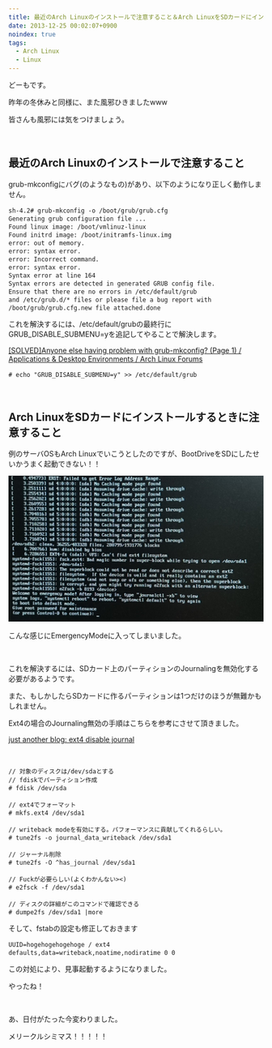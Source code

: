 ```yaml
---
title: 最近のArch Linuxのインストールで注意すること＆Arch LinuxをSDカードにインストールするときに注意すること
date: 2013-12-25 00:02:07+0900
noindex: true
tags:
  - Arch Linux
  - Linux
---
```

どーもです。

昨年の冬休みと同様に、また風邪ひきましたwww

皆さんも風邪には気をつけましょう。

&nbsp;

## 最近のArch Linuxのインストールで注意すること

grub-mkconfigにバグ(のようなもの)があり、以下のようになり正しく動作しません。

```
sh-4.2# grub-mkconfig -o /boot/grub/grub.cfg
Generating grub configuration file ...
Found linux image: /boot/vmlinuz-linux
Found initrd image: /boot/initramfs-linux.img
error: out of memory.
error: syntax error.
error: Incorrect command.
error: syntax error.
Syntax error at line 164
Syntax errors are detected in generated GRUB config file.
Ensure that there are no errors in /etc/default/grub
and /etc/grub.d/* files or please file a bug report with
/boot/grub/grub.cfg.new file attached.done
```

これを解決するには、/etc/default/grubの最終行にGRUB_DISABLE_SUBMENU=yを追記してやることで解決します。

<a href="https://bbs.archlinux.org/viewtopic.php?id=174298">[SOLVED]Anyone else having problem with grub-mkconfig? (Page 1) / Applications & Desktop Environments / Arch Linux Forums</a>

```
# echo "GRUB_DISABLE_SUBMENU=y" >> /etc/default/grub
```

&nbsp;

## Arch LinuxをSDカードにインストールするときに注意すること

例のサーバOSもArch Linuxでいこうとしたのですが、BootDriveをSDにしたせいかうまく起動できない！！


![](./DSC_0249.JPG)


こんな感じにEmergencyModeに入ってしまいました。

&nbsp;

これを解決するには、SDカード上のパーティションのJournalingを無効化する必要があるようです。

また、もしかしたらSDカードに作るパーティションは1つだけのほうが無難かもしれません。

Ext4の場合のJournaling無効の手順はこちらを参考にさせて頂きました。

<a href="http://fenidik.blogspot.jp/2010/03/ext4-disable-journal.html">just another blog: ext4 disable journal</a>

&nbsp;

```
// 対象のディスクは/dev/sdaとする
// fdiskでパーティション作成
# fdisk /dev/sda

// ext4でフォーマット
# mkfs.ext4 /dev/sda1

// writeback modeを有効にする。パフォーマンスに貢献してくれるらしい。
# tune2fs -o journal_data_writeback /dev/sda1

// ジャーナル削除
# tune2fs -O ^has_journal /dev/sda1

// Fuckが必要らしい(よくわかんない><)
# e2fsck -f /dev/sda1

// ディスクの詳細がこのコマンドで確認できる
# dumpe2fs /dev/sda1 |more
```

そして、fstabの設定も修正しておきます

```
UUID=hogehogehogehoge / ext4 defaults,data=writeback,noatime,nodiratime 0 0
```

この対処により、見事起動するようになりました。

やったね！

&nbsp;

あ、日付がたった今変わりました。

<span class="fontsize7">メリークルシミマス！！！！！</span>
